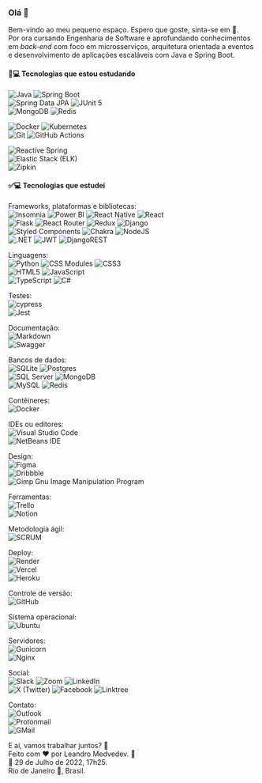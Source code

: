 ### Olá 👋

<!--
**LeandroMedvedev/LeandroMedvedev** is a ✨ _special_ ✨ repository because its `README.md` (this file) appears on your GitHub profile.

Here are some ideas to get you started:

- 🔭 I’m currently working on ...
- 🌱 I’m currently learning ...
- 👯 I’m looking to collaborate on ...
- 🤔 I’m looking for help with ...
- 💬 Ask me about ...
- 📫 How to reach me: ...
- 😄 Pronouns: ...
- ⚡ Fun fact: ...
-->

Bem-vindo ao meu pequeno espaço. Espero que goste, sinta-se em :house_with_garden:.    
Por ora cursando Engenharia de Software e aprofundando conhecimentos em _back-end_ com foco em microsserviços, arquitetura orientada a eventos e desenvolvimento de aplicações escaláveis com Java e Spring Boot.  

#### 📘💻 Tecnologias que estou estudando

![Java](https://img.shields.io/badge/Java-ED8B00?style=plastic&logo=java&logoColor=white) ![Spring Boot](https://img.shields.io/badge/Spring%20Boot-6DB33F?style=plastic&logo=springboot&logoColor=white)  
![Spring Data JPA](https://img.shields.io/badge/Spring%20Data%20JPA-6DB33F?style=plastic&logo=springdata&logoColor=white) ![JUnit 5](https://img.shields.io/badge/JUnit%205-25A162?style=plastic&logo=junit5&logoColor=white)  
![MongoDB](https://img.shields.io/badge/MongoDB-47A248?style=plastic&logo=mongodb&logoColor=white) ![Redis](https://img.shields.io/badge/Redis-DC382D?style=plastic&logo=redis&logoColor=white)  

![Docker](https://img.shields.io/badge/Docker-2496ED?style=plastic&logo=docker&logoColor=white) ![Kubernetes](https://img.shields.io/badge/Kubernetes-326CE5?style=plastic&logo=kubernetes&logoColor=white)  
![Git](https://img.shields.io/badge/Git-F05032?style=plastic&logo=git&logoColor=white) ![GitHub Actions](https://img.shields.io/badge/GitHub%20Actions-2088FF?style=plastic&logo=githubactions&logoColor=white)  

![Reactive Spring](https://img.shields.io/badge/Reactive%20Spring-6DB33F?style=plastic&logo=spring&logoColor=white)  
![Elastic Stack (ELK)](https://img.shields.io/badge/Elastic%20Stack-005571?style=plastic&logo=elastic&logoColor=white)  
![Zipkin](https://img.shields.io/badge/Zipkin-000000?style=plastic&logo=zipkin&logoColor=white)

#### ✅💻 Tecnologias que estudei  

Frameworks, plataformas e bibliotecas:  
![Insomnia](https://img.shields.io/badge/Insomnia-black?style=plastic&logo=insomnia&logoColor=5849BE)  ![Power BI](https://img.shields.io/badge/Power%20BI-F2C811?style=plastic&logo=power-bi&logoColor=black) ![React Native](https://img.shields.io/badge/React%20Native-282C34?style=plastic&logo=react&logoColor=61DAFB) ![React](https://img.shields.io/badge/React-%23282C34.svg?style=plastic&logo=react&logoColor=%2361DAFB)  
![Flask](https://img.shields.io/badge/Flask-%23000.svg?style=plastic&logo=flask&logoColor=white)  ![React Router](https://img.shields.io/badge/React_Router-CA4245?style=plastic&logo=react-router&logoColor=white)  ![Redux](https://img.shields.io/badge/Redux-%23593d88.svg?style=plastic&logo=redux&logoColor=white) ![Django](https://img.shields.io/badge/Django-%23092E20.svg?style=plastic&logo=django&logoColor=white)  
![Styled Components](https://img.shields.io/badge/styled--components-BF4F74?style=plastic&logo=styled-components&logoColor=white)  ![Chakra](https://img.shields.io/badge/Chakra%20UI-%232C7A7B.svg?style=plastic&logo=chakraui&logoColor=white) ![NodeJS](https://img.shields.io/badge/Node.js-417E38?style=plastic&logo=node.js&logoColor=white)  
![.NET](https://img.shields.io/badge/.NET-512BD4?style=plastic&logo=.net&logoColor=white)  ![JWT](https://img.shields.io/badge/JWT-000000?style=plastic&logo=jsonwebtokens&logoColor=white) ![DjangoREST](https://img.shields.io/badge/Django%20REST%20framework-ff1709?style=plastic&logo=django&logoColor=white&color=ff1709&labelColor=gray)  

Linguagens:  
![Python](https://img.shields.io/badge/Python-407DAE?style=plastic&logo=python&logoColor=ffd949) ![CSS Modules](https://img.shields.io/badge/CSS%20Modules-1572B6?style=plastic&logo=css3&logoColor=white) ![CSS3](https://img.shields.io/badge/CSS3-%231572B6.svg?style=plastic&logo=css3&logoColor=white)  
![HTML5](https://img.shields.io/badge/HTML5-%23E34F26.svg?style=plastic&logo=html5&logoColor=white)  ![JavaScript](https://img.shields.io/badge/JavaScript-%23323330.svg?style=plastic&logo=javascript&logoColor=%23F7DF1E)   
![TypeScript](https://img.shields.io/badge/TypeScript-%23007ACC.svg?style=plastic&logo=typescript&logoColor=white)  ![C#](https://img.shields.io/badge/C%23-239120?style=plastic&logo=c-sharp&logoColor=white)    


Testes:  
![cypress](https://img.shields.io/badge/Cypress-%23E5E5E5?style=plastic&logo=cypress&logoColor=058a5e)  
![Jest](https://img.shields.io/badge/Jest-%23C21325?style=plastic&logo=jest&logoColor=white)  

Documentação:  
![Markdown](https://img.shields.io/badge/Markdown-%23000000.svg?style=plastic&logo=markdown&logoColor=white)   
![Swagger](https://img.shields.io/badge/Swagger-%23Clojure?style=plastic&logo=swagger&logoColor=white)  

Bancos de dados:  
![SQLite](https://img.shields.io/badge/SQLite-%23044A5C.svg?style=plastic&logo=sqlite&logoColor=249AD4)  ![Postgres](https://img.shields.io/badge/PostgreSQL-%23336791.svg?style=plastic&logo=postgresql&logoColor=white)   
![SQL Server](https://img.shields.io/badge/SQL_Server-CC2927?style=plastic&logo=microsoft-sql-server&logoColor=white)  ![MongoDB](https://img.shields.io/badge/MongoDB-%23001E2B.svg?style=plastic&logo=mongodb&logoColor=00ED64)  
![MySQL](https://img.shields.io/badge/MySQL-%233E6E93.svg?style=plastic&logo=mysql&logoColor=F29111)   ![Redis](https://img.shields.io/badge/Redis-DC382D?style=plastic&logo=redis&logoColor=white)   

Contêineres:  
![Docker](https://img.shields.io/badge/Docker-%231D63ED.svg?style=plastic&logo=docker&logoColor=white)  

IDEs ou editores:  
![Visual Studio Code](https://img.shields.io/badge/Visual_Studio_Code-0078d7?style=plastic&logo=visual-studio-code&logoColor=white)  
![NetBeans IDE](https://img.shields.io/badge/NetBeansIDE-C74634.svg?style=plastic&logo=apache-netbeans-ide&logoColor=white)

Design:  
![Figma](https://img.shields.io/badge/Figma-%23F24E1E.svg?style=plastic&logo=figma&logoColor=white)  
![Dribbble](https://img.shields.io/badge/Dribbble-EA4C89?style=plastic&logo=dribbble&logoColor=white)  
![Gimp Gnu Image Manipulation Program](https://img.shields.io/badge/Gimp-39352A?style=plastic&logo=gimp&logoColor=FFFFFF)  

Ferramentas:  
![Trello](https://img.shields.io/badge/Trello-%23026AA7.svg?style=plastic&logo=Trello&logoColor=white)  
![Notion](https://img.shields.io/badge/Notion-%23000000.svg?style=plastic&logo=notion&logoColor=white)  

Metodologia ágil:  
![SCRUM](https://img.shields.io/badge/SCRUM-FFAC45?style=plastic&logo=scrum&logoColor=white)  

Deploy:  
![Render](https://img.shields.io/badge/Render-%23430098.svg?style=plastic&logo=render&logoColor=white)  
![Vercel](https://img.shields.io/badge/Vercel-%23000000.svg?style=plastic&logo=vercel&logoColor=white)  
![Heroku](https://img.shields.io/badge/Heroku-%23430098.svg?style=plastic&logo=heroku&logoColor=white)  

Controle de versão:  
![GitHub](https://img.shields.io/badge/GitHub-%23121011.svg?style=plastic&logo=github&logoColor=white)  

Sistema operacional:  
![Ubuntu](https://img.shields.io/badge/Ubuntu-E95420?style=plastic&logo=ubuntu&logoColor=white)  

Servidores:  
![Gunicorn](https://img.shields.io/badge/Gunicorn-%298729.svg?style=plastic&logo=gunicorn&logoColor=white)  
![Nginx](https://img.shields.io/badge/Nginx-%23009639.svg?style=plastic&logo=nginx&logoColor=white)  

Social:  
![Slack](https://img.shields.io/badge/Slack-4A154B?style=plastic&logo=slack&logoColor=white)  ![Zoom](https://img.shields.io/badge/Zoom-2D8CFF?style=plastic&logo=zoom&logoColor=white)  ![LinkedIn](https://img.shields.io/badge/LinkedIn-%230077B5.svg?style=plastic&logo=linkedin&logoColor=white)  
![X (Twitter)](https://img.shields.io/badge/X-000000?style=plastic&logo=x&logoColor=white)  ![Facebook](https://img.shields.io/badge/Facebook-%231877F2.svg?style=plastic&logo=Facebook&logoColor=white)  ![Linktree](https://img.shields.io/badge/Linktree-1de9b6?style=plastic&logo=linktree&logoColor=white)  

Contato:  
![Outlook](https://img.shields.io/badge/Microsoft_Outlook-0078D4?style=plastic&logo=microsoft-outlook&logoColor=white)  
![Protonmail](https://img.shields.io/badge/ProtonMail-8B89CC?style=plastic&logo=protonmail&logoColor=white)  
![GMail](https://img.shields.io/badge/Gmail-D14836?style=plastic&logo=gmail&logoColor=white)    
 

E aí, vamos trabalhar juntos? :bow:  
Feito com :heart: por Leandro Medvedev. 🙋  
:calendar: 29 de Julho de 2022, 17h25.    
Rio de Janeiro :city_sunrise:, Brasil.  
